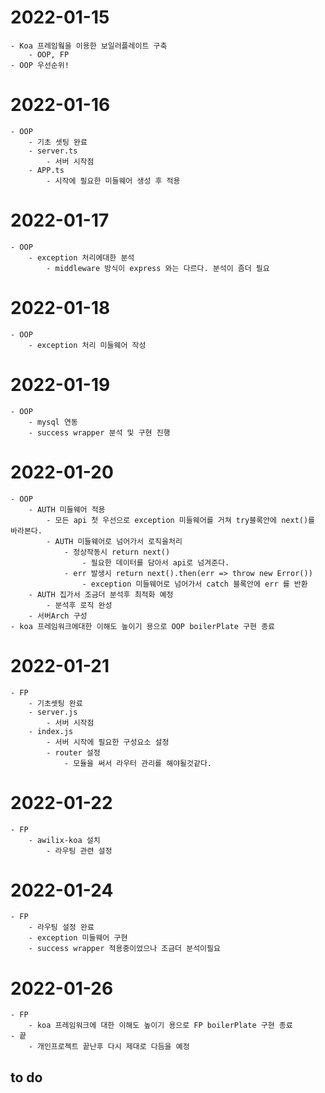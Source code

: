 # 2022-01-15

    - Koa 프레임웤을 이용한 보일러플레이트 구축
        - OOP, FP
    - OOP 우선순위!

# 2022-01-16

    - OOP
        - 기초 셋팅 완료
        - server.ts
            - 서버 시작점
        - APP.ts
            - 시작에 필요한 미들웨어 생성 후 적용

# 2022-01-17

    - OOP
        - exception 처리에대한 분석
            - middleware 방식이 express 와는 다르다. 분석이 좀더 필요

# 2022-01-18

    - OOP
        - exception 처리 미들웨어 작성

# 2022-01-19

    - OOP
        - mysql 연동
        - success wrapper 분석 및 구현 진행

# 2022-01-20

    - OOP
        - AUTH 미들웨어 적용
            - 모든 api 첫 우선으로 exception 미들웨어를 거쳐 try블록안에 next()를 바라본다.
            - AUTH 미들웨어로 넘어가서 로직을처리
                - 정상작동시 return next()
                    - 필요한 데이터를 담아서 api로 넘겨준다.
                - err 발생시 return next().then(err => throw new Error())
                    - exception 미들웨어로 넘어가서 catch 블록안에 err 를 반환
        - AUTH 집가서 조금더 분석후 최적화 예정
            - 분석후 로직 완성
        - 서버Arch 구성
    - koa 프레임워크에대한 이해도 높이기 용으로 OOP boilerPlate 구현 종료

# 2022-01-21

    - FP
        - 기초셋팅 완료
        - server.js
            - 서버 시작점
        - index.js
            - 서버 시작에 필요한 구성요소 설정
            - router 설정
                - 모듈을 써서 라우터 관리를 해야될것같다.

# 2022-01-22

    - FP
        - awilix-koa 설치
            - 라우팅 관련 설정

# 2022-01-24

    - FP
        - 라우팅 설정 완료
        - exception 미들웨어 구현
        - success wrapper 적용중이었으나 조금더 분석이필요

# 2022-01-26
    - FP
        - koa 프레임워크에 대한 이해도 높이기 용으로 FP boilerPlate 구현 종료
    - 끝
        - 개인프로젝트 끝난후 다시 제대로 다듬을 예정

## to do
